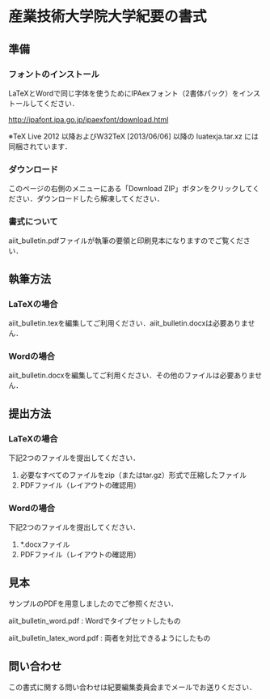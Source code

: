 # 産業技術大学院大学紀要の書式

## 準備

### フォントのインストール

LaTeXとWordで同じ字体を使うためにIPAexフォント（2書体パック）をインストールしてください．

http://ipafont.ipa.go.jp/ipaexfont/download.html

※TeX Live 2012 以降およびW32TeX [2013/06/06] 以降の luatexja.tar.xz には同梱されています．

### ダウンロード

このページの右側のメニューにある「Download ZIP」ボタンをクリックしてください．ダウンロードしたら解凍してください．

### 書式について

aiit_bulletin.pdfファイルが執筆の要領と印刷見本になりますのでご覧ください．

## 執筆方法
### LaTeXの場合

aiit_bulletin.texを編集してご利用ください．aiit_bulletin.docxは必要ありません．

### Wordの場合

aiit_bulletin.docxを編集してご利用ください．その他のファイルは必要ありません．

## 提出方法

### LaTeXの場合

下記2つのファイルを提出してください．

1. 必要なすべてのファイルをzip（またはtar.gz）形式で圧縮したファイル
2. PDFファイル（レイアウトの確認用）

### Wordの場合

下記2つのファイルを提出してください．

1. *.docxファイル
2. PDFファイル（レイアウトの確認用）

## 見本

サンプルのPDFを用意しましたのでご参照ください．

aiit_bulletin_word.pdf
: Wordでタイプセットしたもの

aiit_bulletin_latex_word.pdf
: 両者を対比できるようにしたもの

## 問い合わせ

この書式に関する問い合わせは紀要編集委員会までメールでお送りください．
